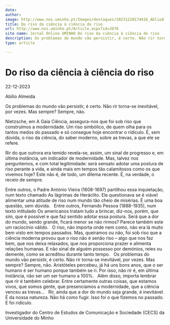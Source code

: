 ```yaml
---
date: 
author: 
image: http://www.nos.uminho.pt/Images/destaques/20231220174416_AblioAlmeida.jpg
title: Do riso da ciência à ciência do riso
url: http://www.nos.uminho.pt/Article.aspx?id=3676
site name: Jornal Online UMINHO Do riso da ciência à ciência do riso
description: Os problemas do mundo vão persistir, é certo. Não rir torna-se inevitável, por vezes. Mas sempre? Sempre, não.
type: article

---
```

# Do riso da ciência à ciência do riso


22-12-2023

Abílio Almeida

Os problemas do mundo vão persistir, é certo. Não rir torna-se inevitável, por vezes. Mas sempre? Sempre, não.

Nietzsche, em A Gaia Ciência, assegura-nos que foi sob riso que construímos a modernidade. Um riso simbólico, de quem olha para os tantos medos do passado e só consegue hoje encontrar o ridículo. É, sem dúvida, o riso da ciência, do saber moderno, sobre as trevas, a que ele se refere.

Rir do que outrora era temido revela-se, assim, um sinal de progresso e, em última instância, um indicador de modernidade. Mas, talvez nos perguntemos, e com total legitimidade: será sensato adotar uma postura de riso perante a vida, e ainda mais em tempos tão calamitosos como os que vivemos hoje? Este não é, de todo, um dilema recente. É, na verdade, o receio de sempre.

Entre outros, o Padre António Vieira (1608-1697) partilhou essa inquietação, num texto chamado As lágrimas de Heráclito. Ele questionava se é viável alimentar uma atitude de riso num mundo tão cheio de misérias. É uma boa questão, sem dúvida.
 
Entre outros, Fernando Pessoa (1888-1935), num texto intitulado Os americanos tratam tudo a brincar, diz-nos, porém, que sim, que é possível e que faz sentido adotar essa postura. Será que a dor do mundo, sendo grande, ficará menor se não rirmos? Parece também este um raciocínio válido.
 
O riso, não importa onde nem como, não era lá muito bem visto em tempos passados. Mas, queiramos ou não, foi sob riso que a ciência moderna provou que o riso não é senão riso – algo que nos faz bem, que nos deixa relaxados, que nos proporciona prazer e alimenta relações humanas. E não sinal de alguém possesso por demónios, reles ou demente, como se acreditou durante tanto tempo.
 
Os problemas do mundo vão persistir, é certo. Não rir torna-se inevitável, por vezes. Mas sempre? Sempre, não. Aristóteles percebeu, já há uns bons anos, que o ser humano é ser humano porque também se ri. Por isso, não rir é, em última instância, não ser um ser humano a 100%.
 
Além disso, importa lembrar que rir é também celebrar. Entre certamente outras coisas, que estamos vivos, que somos gente, que presenciamos a modernidade, que a ciência venceu as trevas...
 
Rir, ainda que a dor do mundo seja grande, é inevitável. É da nossa natureza. Não há como fugir. Isso foi o que fizemos no passado. E foi ridículo.

Investigador do Centro de Estudos de Comunicação e Sociedade (CECS) da Universidade do Minho

